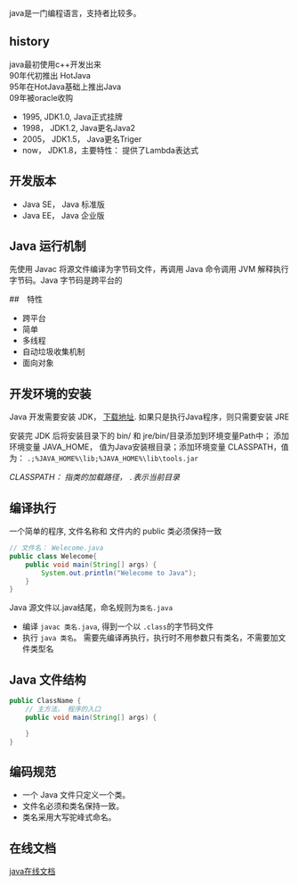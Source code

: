java是一门编程语言，支持者比较多。

## history
java最初使用c++开发出来     
90年代初推出 HotJava    
95年在HotJava基础上推出Java     
09年被oracle收购    
- 1995, JDK1.0, Java正式挂牌
- 1998， JDK1.2, Java更名Java2
- 2005， JDK1.5， Java更名Triger
- now， JDK1.8，主要特性： 提供了Lambda表达式

## 开发版本
- Java SE， Java 标准版
- Java EE， Java 企业版

## Java 运行机制
先使用 Javac 将源文件编译为字节码文件，再调用 Java 命令调用 JVM 解释执行字节码。Java 字节码是跨平台的

##　特性
- 跨平台
- 简单
- 多线程
- 自动垃圾收集机制
- 面向对象

## 开发环境的安装
Java 开发需要安装 JDK， [下载地址](https://www.oracle.com/hk/java/technologies/javase-downloads.html).
如果只是执行Java程序，则只需要安装 JRE

安装完 JDK 后将安装目录下的 bin/ 和 jre/bin/目录添加到环境变量Path中； 添加环境变量 JAVA_HOME， 值为Java安装根目录；添加环境变量 CLASSPATH，值为： `.;%JAVA_HOME%\lib;%JAVA_HOME%\lib\tools.jar`

*CLASSPATH： 指类的加载路径， `.`表示当前目录*

## 编译执行
一个简单的程序, 文件名称和 文件内的 public 类必须保持一致
```java
// 文件名： Welecome.java
public class Welecome{
    public void main(String[] args) {
        System.out.println("Welecome to Java");
    }
}
```
Java 源文件以.java结尾，命名规则为`类名.java`
- 编译 `javac 类名.java`, 得到一个以 `.class`的字节码文件
- 执行 `java 类名`。
需要先编译再执行，执行时不用参数只有类名，不需要加文件类型名
## Java 文件结构
```java
public ClassName {
    // 主方法， 程序的入口
    public void main(String[] args) {

    }
}
``` 
## 编码规范
- 一个 Java 文件只定义一个类。
- 文件名必须和类名保持一致。
- 类名采用大写驼峰式命名。

## 在线文档
[java在线文档](https://docs.oracle.com/en/java/javase/15/docs/api)